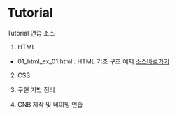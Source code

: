 # Tutorial

Tutorial 연습 소스

1. HTML

- 01_html_ex_01.html : HTML 기초 구조 예제 [소스바로가기](https://github.com/ministori/tutorial/blob/master/01_html_ex_01.html)

2. CSS

3. 구현 기법 정리

4. GNB 제작 및 네이밍 연습